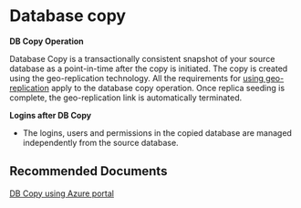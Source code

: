 <properties
    pageTitle="data import, export, sync, replication/copy database within Azure"
    description="data import, export, sync, replication/copy database within Azure"
    service="microsoft.sql"
    resource="servers"
    authors="subbuk"
    ms.author="subbuk"
    displayOrder="7"
    selfHelpType="generic"
    supportTopicIds="32630415"
    productPesIds="13491"
    cloudEnvironments="public,blackForest,fairfax, usnat, ussec, mooncake"
    resourceTags="servers, databases"
    articleId="514fdf6b-b8b0-4887-a734-2236d1907bff"
    ownershipId="AzureData_AzureSQLDB_GeoDr"
/>

# Database copy

**DB Copy Operation**

Database Copy is a transactionally consistent snapshot of your source database as a point-in-time after the copy is initiated.  The copy is created using the geo-replication technology.  All the requirements for  [using geo-replication](https://docs.microsoft.com/azure/azure-sql/database/active-geo-replication-overview) apply to the database copy operation. Once replica seeding is complete, the geo-replication link is automatically terminated.

**Logins after DB Copy**

- The logins, users and permissions in the copied database  are managed independently from the source database.



## **Recommended Documents**
[DB   Copy using  Azure portal](https://docs.microsoft.com/azure/sql-database/sql-database-copy?tabs=azure-powershell#copy-a-database-by-using-the-azure-portal)
